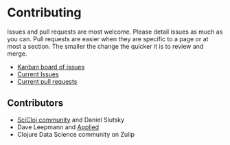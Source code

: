 # Contributing
Issues and pull requests are most welcome.  Please detail issues as much as you can.  Pull requests are easier when they are specific to a page or at most a section.  The smaller the change the quicker it is to review and merge.

* [Kanban board of issues](https://github.com/practicalli/data-science-content/projects/1)
* [Current Issues](https://github.com/practicalli/data-science-content/issues)
* [Current pull requests](https://github.com/practicalli/data-science-content/pulls)




## Contributors

* [SciCloj community](https://scicloj.github.io/) and Daniel Slutsky
* Dave Leepmann and [Applied](http://www.appliedscience.studio/articles/covid19.html)
* Clojure Data Science community on Zulip
